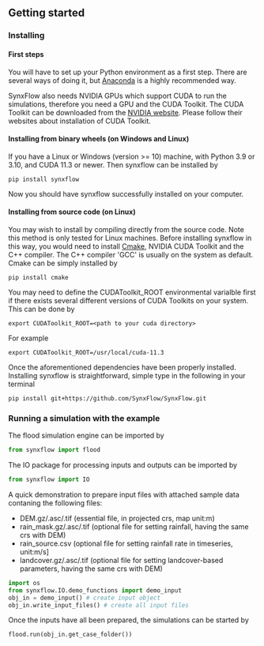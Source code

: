 ## Getting started

### Installing

#### First steps

You will have to set up your Python environment as a first step. There are several ways of doing it, but [Anaconda](https://www.anaconda.com/products/distribution) is a highly recommended way. 


SynxFlow also needs NVIDIA GPUs which support CUDA to run the simulations, therefore you need a GPU and the CUDA Toolkit. The CUDA Toolkit can be downloaded from the [NVIDIA website](https://developer.nvidia.com/cuda-downloads). Please follow their websites about installation of CUDA Toolkit.

#### Installing from binary wheels (on Windows and Linux)

If you have a Linux or Windows (version >= 10) machine, with Python 3.9 or 3.10, and CUDA 11.3 or newer. Then synxflow can be installed by

```shell
pip install synxflow
```

Now you should have synxflow successfully installed on your computer.

#### Installing from source code (on Linux)

You may wish to install by compiling directly from the source code. Note this method is only tested for Linux machines. Before installing synxflow in this way, you would need to install [Cmake](https://cmake.org/download/), NVIDIA CUDA Toolkit and the C++ compiler. The C++ compiler 'GCC' is usually on the system as default. Cmake can be simply installed by

```shell
pip install cmake
```

You may need to define the CUDAToolkit_ROOT environmental varialble first if there exists several different versions of CUDA Toolkits on your system. This can be done by

```shell
export CUDAToolkit_ROOT=<path to your cuda directory>
```
For example

```shell
export CUDAToolkit_ROOT=/usr/local/cuda-11.3
```

Once the aforementioned dependencies have been properly installed. Installing synxflow is straightforward, simple type in the following in your terminal

```shell
pip install git+https://github.com/SynxFlow/SynxFlow.git
```

### Running a simulation with the example

The flood simulation engine can be imported by

```python
from synxflow import flood
```

The IO package for processing inputs and outputs can be imported by

```python
from synxflow import IO
```
A quick demonstration to prepare input files with attached sample data contaning the following files:
- DEM.gz/.asc/.tif (essential file, in projected crs, map unit:m)
- rain_mask.gz/.asc/.tif (optional file for setting rainfall, having the same crs with DEM)
- rain_source.csv (optional file for setting rainfall rate in timeseries, unit:m/s]
- landcover.gz/.asc/.tif (optional file for setting landcover-based parameters, having the same crs with DEM)

```python
import os
from synxflow.IO.demo_functions import demo_input
obj_in = demo_input() # create input object
obj_in.write_input_files() # create all input files
```

Once the inputs have all been prepared, the simulations can be started by


```python
flood.run(obj_in.get_case_folder())
```
